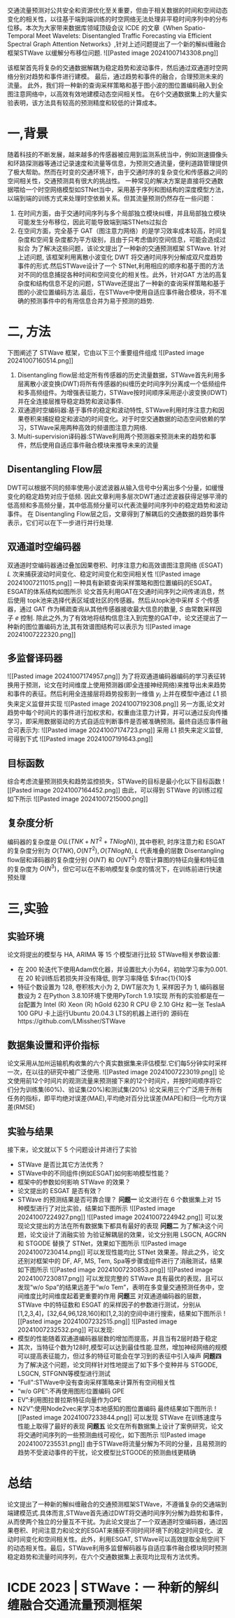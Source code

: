 交通流量预测对公共安全和资源优化至关重要，但由于相关数据的时间和空间动态变化的相关性，以往基于端到端训练的时空网络无法处理非平稳时间序列中的分布位移。本次为大家带来数据库领域顶级会议 ICDE 的文章《When Spatio-Temporal Meet Wavelets: Disentangled Traffic Forecasting via Efficient Spectral Graph Attention Networks》,针对上述问题提出了一个新的解纠缠融合框架STWave 以缓解分布移位问题.
![[Pasted image 20241007143308.png]]

该框架首先将复杂的交通数据解耦为稳定趋势和波动事件，然后通过双通道时空网络分别对趋势和事件进行建模。
最后，通过趋势和事件的融合，合理预测未来的流量。
此外，我们将一种新的查询采样策略和基于图小波的图位置编码融入到全图注意网络中，以高效有效地建模动态空间相关性。
在6个交通数据集上的大量实验表明，该方法具有较高的预测精度和较低的计算成本。
# 一,背景
随着科技的不断发展，越来越多的传感器被应用到监测系统当中，例如测速摄像头和环路探测器等通过记录速度和流量等信息，为预测交通流量，便利道路管理提供了极大帮助。然而在时变的交通环境下，由于交通时序的复杂变化和传感器之间的空间相关性，交通预测具有很大的挑战性。
一种常见的解决方案是直接将交通数据喂给一个时空网络模型如STNet当中，采用基于序列和图结构的深度模型方法，以端到端的训练方式来处理时空依赖关系。但其流量预测仍然存在一些问题：
1. 在时间方面，由于交通时间序列与多个局部独立模块纠缠，并且局部独立模块可能发生分布移位，因此可能导致端到端STNets过拟合
2. 在空间方面，完全基于 GAT（图注意力网络）的是学习效率成本较高，时间复杂度和空间复杂度都为平方级别，且由于只考虑值的空间信息，可能会造成过拟合
为了解决这些问题，该论文提出了一种新的交通预测框架 STWave. 针对上述问题, 该框架利用离散小波变化 DWT 将交通时间序列分解成双尺度趋势事件的形式.然后STWave设计了一个 STNet,利用相应的顺序和基于图的方法对不同的信息捕捉各种时间和空间变化的相关性。此外，针对GAT 方法的高复杂度和结构信息不足的问题，STWave还提出了一种新的查询采样策略和基于图的小波位置编码方法.最后，在STWave中使用自适应事件融合模块，将不准确的预测事件中的有用信息合并为易于预测的趋势.
# 二, 方法
下图阐述了 STWave 框架，它由以下三个重要组件组成
![[Pasted image 20241007160514.png]]

1. Disentangling flow层:给定所有传感器的历史流量数据，STWave首先利用多层离散小波变换(DWT)将所有传感器的纠缠历史时间序列分离成一个低频组件和多高频组件。为增强表征能力，STWave按时间顺序采用逆小波变换(IDWT)并在全连接层推导稳定趋势和波动事件.
2. 双通道时空编码器:基于事件的稳定和波动特性, STWave利用时序注意力和因果卷积来捕捉稳定和波动的时间变化。对于时空交通数据的动态空间依赖的学习，STWave采用两种高效的频谱图注意力网络.
3. Multi-supervision译码器:STWave利用两个预测器来预测未来的趋势和事件，然后使用自适应事件融合模块来推导未来的流量
## Disentangling Flow层
DWT可以根据不同的频率使用小波滤波器从输入信号中分离出多个分量，如缓慢变化的稳定趋势对应于低频. 因此文章利用多层次DWT通过滤波器获得足够平滑的低高频和多高频分量，其中低高频分量可以代表流量时间序列中的稳定趋势和波动事件。
在 Disentangling Flow层之后，文章得到了解耦后的交通数据的趋势事件表示，它们可以在下一步进行并行处理.
## 双通道时空编码器
双通道时空编码器通过叠加因果卷积、时序注意力和高效谱图注意网络 (ESGAT) $L$ 次来捕获波动时间变化、稳定时间变化和空间相关性
![[Pasted image 20241007211015.png]]
一种具有新颖查询采样策略和图位置编码的ESGAT。ESGAT的体系结构如图所示
论文首先利用GAT在交通时间序列之间传递消息，然后使用 topk池来选择代表区域或社区的传感器。然后从topk池中采样 $S$ 个传感器，通过 GAT 作为稀疏查询从其他传感器接收最大信息的数量, $S$ 由常数采样因子 $e$ 控制.
除此之外,为了有效地将结构信息注入到完整的GAT中，论文还提出了一种新的图位置编码方法,其有效谱图结构可以表示为
![[Pasted image 20241007222320.png]]
## 多监督译码器
![[Pasted image 20241007174957.png]]
为了将双通道编码器编码的学习表征转换用于预测，论文在时间维度上使用预测器(即全连接神经网络)来推导出未来趋势和事件的表征。然后利用全连接层将趋势投影到一维值 $y_l$ 上并在模型中通过 $L1$ 损失来定义监督并实现
![[Pasted image 20241007192308.png]]
另一方面,论文对趋势中每个时间片的事件进行加权求和，权重由注意力计算，并可以通过反向传播学习，即采用数据驱动的方式自适应判断事件是否被准确预测。最终自适应事件融合可表示为:
![[Pasted image 20241007174723.png]]
采用 $L1$ 损失来定义监督, 可得到下式
![[Pasted image 20241007191643.png]]
## 目标函数
综合考虑流量预测损失和趋势监控损失，STWave的目标是最小化以下目标函数
![[Pasted image 20241007164452.png]]
由此，可以得到 STWave 的训练过程如下所示
![[Pasted image 20241007215000.png]]
## 复杂度分析
编码器的复杂度是 $O(L(T NK + NT^2 + T NlogN))$, 其中卷积, 时序注意力和 ESGAT 的复杂度分别为 $O(T NK), O(NT^2 ), O(T NlogN)$, $L$ 代表堆叠的层数
 Disentangling flow层和译码器的复杂度分别 $O(NT)$ 和 $O(NT^2 )$
 尽管计算图的特征向量和特征值的复杂度为 $O(N^3)$，但它可以在不影响模型复杂度的情况下，在训练前进行快速预处理
# 三,实验
## 实验环境
论文将提出的模型与 HA, ARIMA 等 15 个模型进行比较
STWave相关参数设置: 
- 在 200 轮迭代下使用Adam优化器，并设置批大小为64，初始学习率为0.001. 在 20 轮训练后若损失并没有降低, 则学习率降低 $\frac{1}{10}$
- 特征个数设置为 128, 卷积核大小为 2, DWT层次为 1, 采样因子为 1, 编码器层数设为 2
在Python 3.8.10环境下使用PyTorch 1.9.1实现
所有的实验都是在一台配置为 Intel (R) Xeon (R) hGold 6230 R CPU @ 2.10 GHz 和一张 TeslaA 100 GPU 卡上运行Ubuntu 20.04.3 LTS的机器上进行的 
源码在https://github.com/LMissher/STWave
## 数据集设置和评价指标
论文采用从加州运输机构收集的六个真实数据集来评估模型.它们每5分钟实时采样一次，在以往的研究中被广泛使用.
![[Pasted image 20241007223019.png]]
论文使用前12个时间片的观测流量来预测接下来的12个时间片，并按时间顺序将它们分为训练集(60%)、验证集(20%)和测试集(20%)
论文采用三个广泛用于所有任务的指标，即平均绝对误差(MAE),平均绝对百分比误差(MAPE)和归一化均方误差(RMSE)
## 实验与结果
接下来，论文就以下 5 个问题设计并进行了实验
- STWave 是否比其它方法优秀？
- STWave中的不同组件(例如ESGAT)如何影响模型性能？
- 框架中的参数如何影响 STWave 的效果？
- 论文提出的 ESGAT 是否有效？
- STWave 的预测结果是否可靠合理？
**问题一**
论文进行在 6 个数据集上对 15 种模型进行了对比实验，结果如下图所示
![[Pasted image 20241007224927.png]]
![[Pasted image 20241007224942.png]]
可以发现论文提出的方法在所有数据集下都具有最好的表现
**问题二**
为了解决这个问题，论文设计了消融实验
为验证解耦层的效果，论文分别用 LSGCN, AGCRN 和 STGODE 替换了 STNet，效果如下图所示
![[Pasted image 20241007230414.png]]
可以发现性能均比 STNet 效果差。除此之外，论文还别对框架中的 DF, AF, MS, Tem, Spa等步骤或组件进行了消融测试，结果如下图所示
![[Pasted image 20241007230853.png]]
![[Pasted image 20241007230817.png]]
可以发现完整的 STWave 具有最优的表现，且可以发现“w/o Spa”的结果远差于“w/o Tem”，表明在多变量交通预测任务中，空间维度比时间维度起着更重要的作用
**问题三**
对双通道编码器的层数，STWave 中的特征数和 ESGAT 的采样因子的参数进行测试，分别从[1,2,3,4]，[32,64,96,128,160]和[1,2,3]的空间中进行搜索，结果如下图所示
![[Pasted image 20241007232515.png]]
![[Pasted image 20241007232532.png]]
可以发现:
- 模型的性能随着双通道编码器层数的增加而提高，并且当有2层时趋于稳定
- 其次，当特征个数为128时,模型可以达到最佳性能.显然，增加神经网络的规模可以提高表征能力，但过多的特征可能会在学习到的表征中引入噪声
**问题四**
为了解决这个问题，论文同样针对性地提出了如下多个变种并与 STGODE, LSGCN, STFGNN等模型进行测试
- "Full":STWave中没有查询采样策略来计算所有空间相关性
- “w/o GPE”:不再使用图形位置编码 GPE  
- EV”:利用图拉普拉斯特征向量作为GPE
- N2V”:使用Node2vec来学习本地感知的图位置编码
最终结果如下图所示
![[Pasted image 20241007233844.png]]
可以发现 STWave 在训练速度与性能上取得了最好的表现
**问题五**
论文在所有数据集上设计了案例研究，论文将交通时间序列的一些预测曲线可视化，如下图所示
![[Pasted image 20241007235531.png]]
由于STWave将流量分解为不同的分量，且易预测的趋势不受波动事件的干扰，论文模型比STGODE的预测曲线更精确
# 总结
论文提出了一种新的解纠缠融合的交通预测框架STWave，不遵循复杂的交通端到端建模范式.具体而言,STWave首先通过DWT将交通时间序列分解为趋势和事件，从而使两个独立的分量互不干扰。为此论文提出了一个双通道时空编码器，通过因果卷积、时间注意力和论文的ESGAT来捕获不同时间环境下的稳定时间变化、波动时间变化和空间相关性。此外，利用ESGAT, STWave可以高效提取全局空间下的动态相关性。最后，STWave利用多监督解码器与自适应事件融合模块同时预测稳定趋势和流量时间序列，在六个交通数据集上表现均比现有方法优秀。


# ICDE 2023 | STWave：一 种新的解纠缠融合交通流量预测框架